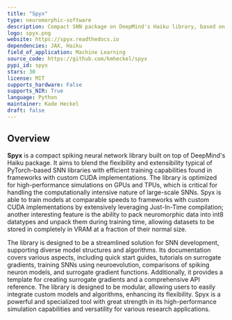```yaml
---
title: "Spyx"
type: neuromorphic-software
description: Compact SNN package on DeepMind's Haiku library, based on JAX for JIT compilation on GPUs and TPUs.
logo: spyx.png
website: https://spyx.readthedocs.io
dependencies: JAX, Haiku
field_of_application: Machine Learning
source_code: https://github.com/kmheckel/spyx
pypi_id: spyx
stars: 30
license: MIT
supports_hardware: False
supports_NIR: True
language: Python
maintainer: Kade Heckel
draft: false
---
```




## Overview
**Spyx** is a compact spiking neural network library built on top of DeepMind's Haiku package. It aims to blend the flexibility and extensibility typical of PyTorch-based SNN
libraries with efficient training capabilities found in frameworks with custom CUDA implementations. The library is optimized for high-performance simulations on GPUs and TPUs, 
which is critical for handling the computationally intensive nature of large-scale SNNs. Spyx is able to train models at comparable speeds to frameworks with custom CUDA implementations
by extensively leveraging Just-In-Time compilation; another interesting feature is the ability to pack neuromorphic data into int8 datatypes and unpack them during training time, allowing
datasets to be stored in completely in VRAM at a fraction of their normal size.

The library is designed to be a streamlined solution for SNN development, supporting diverse model structures and algorithms. Its documentation covers various aspects, including
quick start guides, tutorials on surrogate gradients, training SNNs using neuroevolution, comparisons of spiking neuron models, and surrogate gradient functions. Additionally, it
provides a template for creating surrogate gradients and a comprehensive API reference. The library is designed to be modular, allowing users to easily integrate custom models and algorithms, enhancing its flexibility. Spyx is a powerful and specialized tool with great strength in its high-performance simulation capabilities and versatility for various research applications.
